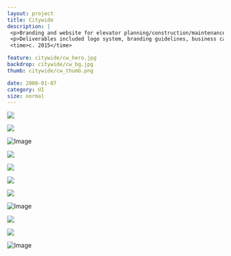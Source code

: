 ```yaml
---
layout: project
title: Citywide
description: |
 <p>Branding and website for elevator planning/construction/maintenance consultants based out of New York.</p>
 <p>Deliverables included logo system, branding guidelines, business cards, document templates, sell sheets, and a custom website.</p>
 <time>c. 2015</time>

feature: citywide/cw_hero.jpg
backdrop: citywide/cw_bg.jpg
thumb: citywide/cw_thumb.png

date: 2000-01-07
category: UI
size: normal
---
```


<p class="half"><img src="{{site.project_img_path}}citywide/cw_cards.jpg"></p>
<p class="half"><img src="{{site.project_img_path}}citywide/cw_tablet.jpg"></p>

![Image]({{site.project_img_path}}citywide/cw_type.jpg)

<p class="half"><img src="{{site.project_img_path}}citywide/cw_book.jpg"></p>
<p class="half"><img src="{{site.project_img_path}}citywide/cw_recipe.jpg"></p>

<p class="half"><img src="{{site.project_img_path}}citywide/cw_proposal.jpg"></p>
<p class="half"><img src="{{site.project_img_path}}citywide/cw_signage.jpg"></p>

![Image]({{site.project_img_path}}citywide/cw_homepage.jpg)

<p class="half"><img src="{{site.project_img_path}}citywide/cw_hamburgiose.jpg"></p>
<p class="half"><img src="{{site.project_img_path}}citywide/cw_cpu_black.jpg"></p>

![Image]({{site.project_img_path}}citywide/cw_site.jpg)
